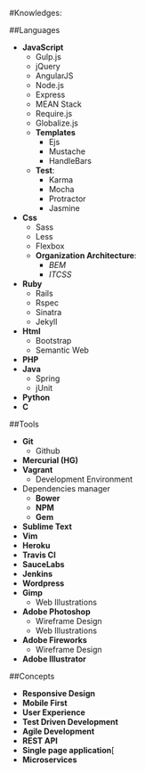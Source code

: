 #Knowledges:

##Languages

- **JavaScript**
    - Gulp.js
    - jQuery
    - AngularJS
    - Node.js
    - Express
    - MEAN Stack
    - Require.js
    - Globalize.js
    - **Templates**
        - Ejs
        - Mustache
        - HandleBars
    - **Test**:
        - Karma
        - Mocha
        - Protractor
        - Jasmine
- **Css**
    - Sass
    - Less
    - Flexbox
    - **Organization Architecture**:
        - _BEM_
        - _ITCSS_
- **Ruby**
    - Rails
    - Rspec
    - Sinatra
    - Jekyll
- **Html**
    - Bootstrap
    - Semantic Web
- **PHP**
- **Java**
    - Spring
    - jUnit
- **Python**
- **C**

##Tools 

- **Git**
    - Github
- **Mercurial (HG)**
- **Vagrant**
    - Development Environment
- Dependencies manager
    - **Bower**
    - **NPM**
    - **Gem**
- **Sublime Text**
- **Vim**
- **Heroku**
- **Travis CI**
- **SauceLabs**
- **Jenkins**
- **Wordpress**
- **Gimp**
    - Web Illustrations
- **Adobe Photoshop**
    - Wireframe Design
    - Web Illustrations
- **Adobe Fireworks**
    - Wireframe Design
- **Adobe Illustrator**

##Concepts

- **Responsive Design**
- **Mobile First**
- **User Experience**
- **Test Driven Development**
- **Agile Development**
- **REST API**
- **Single page application**[
- **Microservices**
